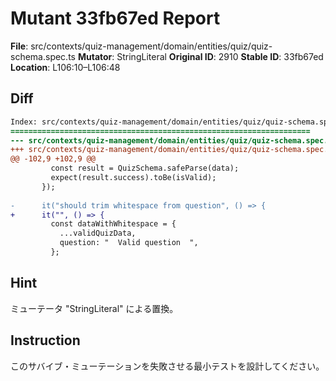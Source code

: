 # Mutant 33fb67ed Report

**File**: src/contexts/quiz-management/domain/entities/quiz/quiz-schema.spec.ts
**Mutator**: StringLiteral
**Original ID**: 2910
**Stable ID**: 33fb67ed
**Location**: L106:10–L106:48

## Diff

```diff
Index: src/contexts/quiz-management/domain/entities/quiz/quiz-schema.spec.ts
===================================================================
--- src/contexts/quiz-management/domain/entities/quiz/quiz-schema.spec.ts	original
+++ src/contexts/quiz-management/domain/entities/quiz/quiz-schema.spec.ts	mutated #2910
@@ -102,9 +102,9 @@
         const result = QuizSchema.safeParse(data);
         expect(result.success).toBe(isValid);
       });
 
-      it("should trim whitespace from question", () => {
+      it("", () => {
         const dataWithWhitespace = {
           ...validQuizData,
           question: "  Valid question  ",
         };
```

## Hint

ミューテータ "StringLiteral" による置換。

## Instruction

このサバイブ・ミューテーションを失敗させる最小テストを設計してください。
